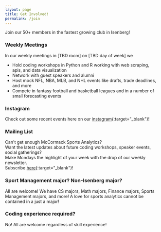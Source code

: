 ```yaml
---
layout: page
title: Get Involved!
permalink: /join
---
```

<!-- TODO copy and pasted from Actuarial Club! -->
<!-- TODO include landmark photo here -->
<!-- maybe add CSS styling for photo to extend along whole website width? -->

<!-- TODO figure out weekly meeting dates -->
Join our 50+ members in the fastest growing club in Isenberg!  

### Weekly Meetings
In our weekly meetings in [TBD room] on [TBD day of week] we
- Hold coding workshops in Python and R working with web scraping, apis, and data visualization
- Network with guest speakers and alumni
- Host mock NFL, NBA, MLB, and NHL events like drafts, trade deadlines, and more
- Compete in fantasy football and basketball leagues and in a number of small forecasting events

### Instagram
Check out some recent events here on our [instagram](https://www.instagram.com/mccormackumass/){:target="_blank"}!

<!-- TODO include clickbait internship posting drop here -->
### Mailing List
Can't get enough McCormack Sports Analytics? <br>
Want the latest updates about future coding workshops, speaker events, social gatherings? <br>
Make Mondays the highlight of your week with the drop of our weekly newsletter. <br>
Subscribe [here](https://forms.gle/drDTreKZXTgobWc5A){:target="_blank"}!

### Sport Management major? Non-Isenberg major? 
All are welcome!  We have CS majors, Math majors, Finance majors, Sports Management majors, and more!
A love for sports analytics cannot be contained in a just a major! 

### Coding experience required?
No!  All are welcome regardless of skill experience!